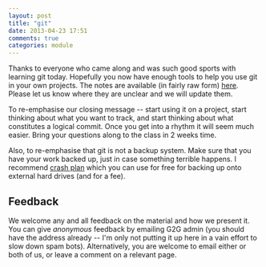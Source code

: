 ```yaml
---
layout: post
title: "git"
date: 2013-04-23 17:51
comments: true
categories: module
---
```


Thanks to everyone who came along and was such good sports with
learning git today. Hopefully you now have enough tools to help you use git in your own
projects. The notes are available (in fairly raw form)
[here](/git). Please let us know where they are unclear and we will
update them.

To re-emphasise our closing message -- start using it on a
project, start thinking about what you want to track, and start
thinking about what constitutes a logical commit.  Once you get into a
rhythm it will seem much easier.  Bring your questions along to the
class in 2 weeks time.

Also, to re-emphasise that git is not a backup system.  Make sure that
you have your work backed up, just in case something terrible happens.
I recommend [crash plan](http://www.crashplan.com/) which you can use
for free for backing up onto external hard drives (and for a fee).

## Feedback

We welcome any and all feedback on the material and how we present it.
You can give *anonymous* feedback by emailing G2G admin (you should
have the address already -- I'm only not putting it up here in a vain
effort to slow down spam bots).  Alternatively, you are welcome to
email either or both of us, or leave a comment on a relevant page.
